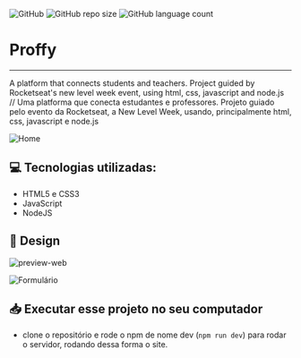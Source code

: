 ![GitHub](https://img.shields.io/github/license/sergiolbarreto/Proffy)
![GitHub repo size](https://img.shields.io/github/repo-size/sergiolbarreto/Proffy)
![GitHub language count](https://img.shields.io/github/languages/count/sergiolbarreto/Proffy)

# Proffy
***
 A platform that connects students and teachers. Project guided by Rocketseat's new level week event, using html, css, javascript and node.js // Uma platforma que conecta estudantes e professores. Projeto guiado pelo evento da Rocketseat, a New Level Week, usando, principalmente html, css, javascript e node.js
 
 ![Home](https://user-images.githubusercontent.com/70080558/91068615-ef797f80-e60a-11ea-99ad-7538a61cdff8.png)
 
 ## 💻 Tecnologias utilizadas:
* HTML5 e CSS3
* JavaScript
* NodeJS

## 🎨 Design
![preview-web](https://user-images.githubusercontent.com/70080558/91071403-809e2580-e60e-11ea-9447-4593c90b5c1b.png)

![Formulário](https://user-images.githubusercontent.com/70080558/91071647-d4a90a00-e60e-11ea-9763-48cba0b8f02c.png)

## 📥 Executar esse projeto no seu computador
- clone o repositório e rode o npm de nome dev (`npm run dev`) para rodar o servidor, rodando dessa forma o site.
